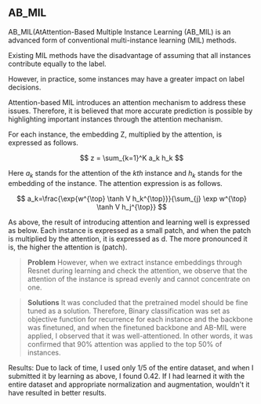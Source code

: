 
## AB_MIL

AB_MIL(AtAttention-Based Multiple Instance Learning (AB_MIL) is an advanced form of conventional multi-instance learning (MIL) methods.

Existing MIL methods have the disadvantage of assuming that all instances contribute equally to the label.

However, in practice, some instances may have a greater impact on label decisions.

Attention-based MIL introduces an attention mechanism to address these issues. Therefore, it is believed that more accurate prediction is possible by highlighting important instances through the attention mechanism.

For each instance, the embedding Z, multiplied by the attention, is expressed as follows.

$$
z = \sum_{k=1}^K a_k h_k
$$

Here $a_k$ stands for the attention of the $kth$ instance and $h_k$ stands for the embedding of the instance. The attention expression is as follows.


$$
a_k=\frac{\exp{w^{\top} \tanh V h_k^{\top}}}{\sum_{j} \exp w^{\top} \tanh V h_j^{\top}}
$$

As above, the result of introducing attention and learning well is expressed as below. Each instance is expressed as a small patch, and when the patch is multiplied by the attention, it is expressed as d. The more pronounced it is, the higher the attention is (patch).

>**Problem**
However, when we extract instance embeddings through Resnet during learning and check the attention, we observe that the attention of the instance is spread evenly and cannot concentrate on one.

>**Solutions**
It was concluded that the pretrained model should be fine tuned as a solution. Therefore, Binary classification was set as objective function for recurrence for each instance and the backbone was finetuned, and when the finetuned backbone and AB-MIL were applied, I observed that it was well-attentioned. In other words, it was confirmed that 90% attention was applied to the top 50% of instances.

Results: Due to lack of time, I used only 1/5 of the entire dataset, and when I submitted it by learning as above, I found 0.42. If I had learned it with the entire dataset and appropriate normalization and augmentation, wouldn't it have resulted in better results.



<!--

AB_MIL(Attention-Based Multiple Instance Learning)은 기존 다중 인스턴스 학습 (MIL) 방법의 한 발전된 형태입니다. 

기존 MIL 방법은 모든 인스턴스가 레이블에 동일하게 기여한다고 가정하는 단점이 있습니다. 

하지만 실제로는 일부 인스턴스가 레이블 결정에 더 큰 영향을 미칠 수 있습니다. 

어텐션 기반 MIL은 이러한 문제를 해결하기 위해 어텐션 메커니즘을 도입합니다. 따라서 어텐션 메커니즘을 통해 중요한 인스턴스를 강조함으로 더 정확한 예측이 가능할것으로 판단됩니다. 

각 인스턴스마다 어텐션을 곱해서 합한 임베딩 Z는 다음과 같이 나타냅니다.


$$
z = \sum_{k=1}^K a_k h_k
$$

여기서 $a_k$는 $k번째$ 인스턴스의 어텐션을 의미하고 $h_k$는 인스턴스의 임베딩을 의미합니다. 어텐션의 식은 다음과 같습니다.

$$
a_k=\frac{\exp{w^{\top} \tanh V h_k^{\top}}}{\sum_{j=1}^K \exp w^{\top} \tanh V h_j^{\top}}
$$

위처럼 어텐션을 도입해서 잘 학습이 된결과는 아래처럼 표현 됩니다. 각 하나하나의 인스턴스들은 작은 패치로 표현이 되고, 패치에 어탠션을 곱하면 d처럼 나타내집니다. 뚜렷할수록 어텐션이 높은 인스턴스(패치)입니다.

**문제** 
하지만, 학습시에 Resnet을 통해 인스턴스 임베딩을 뽑고, 어텐션을 확인해본결과 인스턴스의 어텐션이 골고루 퍼져서 하나에 집중 못하는것으로 관측되었습니다.

**솔루션** 
솔루션으로는 pretrained 모델을 파인튜닝 시켜야한다고 결론에 이르렀습니다. 따라서 인스턴스마다 재발여부에 Binary classification을 objective function으로 놓고 backbone을 finetuning을 시켰고, 이렇게 finetuning 시킨 backbone과 AB-MIL을 적용시켰더니 잘 어텐션 되는 모습을 관측하였습니다. 즉, 상위 50프로의 인스턴스에 90프로 어텐션이 적용됨을 확인하였습니다.

결과 : 시간부족으로 전체 데이터셋의 1/5만 사용해서, 위 처럼 학습을 시켜 제출해보니 0.42가 나왔습니다.  전체 데이터셋과 적절한 normalization, augmentation으로 학습시켰다면, 더 좋은 결과에 이르지 않았을까 싶습니다.
-->
